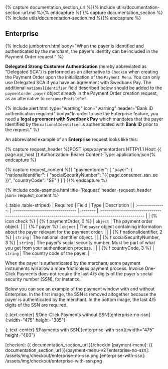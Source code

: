 {% capture documentation_section_url %}{% include utils/documentation-section-url.md %}{% endcapture %}
{% capture documentation_section %}{% include utils/documentation-section.md %}{% endcapture %}

## Enterprise

{% include jumbotron.html body="When the payer is identified and
authenticated by the merchant, the payer's identity can be included in the
Payment Order request." %}

**Delegated Strong Customer Authentication** (hereby abbreviated as "Delegated
SCA") is performed as an alternative to `Checkin` when creating the
Payment Order upon the initialization of the `Payment Menu`. You
can only use Delegated SCA if you have an agreement with Swedbank Pay. The
additional `nationalIdentifier` field described below should be added to the
`paymentorder.payer` object already in the Payment Order creation request, as an
alternative to `consumerProfileRef`.

{% include alert.html type="warning" icon="warning" header="Bank ID
authentication required" body="In order to use the Enterprise feature, you
need a **legal agreement with Swedbank Pay** which mandates that the payer
identified by the `nationalIdentifier` is authenticated with **Bank ID** prior
to the request." %}

An abbreviated example of an **Enterprise** request looks like this:

{% capture request_header %}POST /psp/paymentorders HTTP/1.1
Host: {{ page.api_host }}
Authorization: Bearer <AccessToken>
Content-Type: application/json{% endcapture %}

{% capture request_content %}{
    "paymentorder": {
        "payer": {
            "nationalIdentifier": {
                "socialSecurityNumber": "{{ page.consumer_ssn_se }}",
                "countryCode": "SE"
            }
        }
    }
}{% endcapture %}

{% include code-example.html
    title='Request'
    header=request_header
    json= request_content
    %}

{:.table .table-striped}
|     Required     | Field                            | Type     | Description                                                                                          |
| :--------------: | :------------------------------- | :------- | :--------------------------------------------------------------------------------------------------- |
| {% icon check %} | {% f paymentOrder, 0 %}                   | `object` | The payment order object.                                                                            |
|                  | {% f payer %}                  | `object` | The `payer` object containing information about the payer relevant for the payment order.            |
|                  | {% f nationalIdentifier, 2 %}    | `string` | The national identifier object.                                                                      |
|                  | {% f socialSecurityNumber, 3 %} | `string` | The payer's social security number. Must be part of what you get from your authentication process. |
|                  | {% f countryCode, 3 %}          | `string` | The country code of the payer.                                                                     |

When the payer is authenticated by the merchant, some payment instruments
will allow a more frictionless payment process. Invoice One-Click Payments does
not require the last 4/5 digits of the payer's social security number (SSN),
for instance.

Below you can see an example of the payment window with and without Enterprise. In the
first image, the SSN is removed altogether because the payer is authenticated by
the merchant. In the bottom image, the last 4/5 digits of the SSN are required.

{:.text-center}
![One-Click Payments without SSN][enterprise-no-ssn]{:width="475" height="385"}

{:.text-center}
![Payments with SSN][enterprise-with-ssn]{:width="475" height="460"}

[checkin]: {{ documentation_section_url }}/checkin
[payment-menu]: {{ documentation_section_url }}/payment-menu-v2
[enterprise-no-ssn]: /assets/img/checkout/enterprise-no-ssn.png
[enterprise-with-ssn]: /assets/img/checkout/enterprise-with-ssn.png
